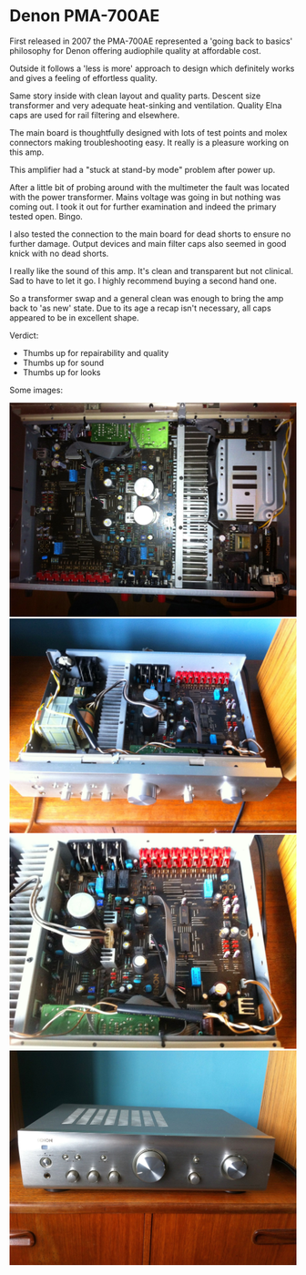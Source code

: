 # Denon PMA-700AE

First released in 2007 the PMA-700AE represented a 'going back to basics' philosophy for Denon offering audiophile quality at affordable cost.

Outside it follows a 'less is more' approach to design which definitely works and gives a feeling of effortless quality.

Same story inside with clean layout and quality parts. Descent size transformer and very adequate heat-sinking and ventilation. Quality Elna caps are used for rail filtering and elsewhere.

The main board is thoughtfully designed with lots of test points and molex connectors making troubleshooting easy. It really is a pleasure working on this amp.

This amplifier had a "stuck at stand-by mode" problem after power up.

After a little bit of probing around with the multimeter the fault was located with the power transformer. Mains voltage was going in but nothing was coming out. I took it out for further examination and indeed the primary tested open. Bingo.

I also tested the connection to the main board for dead shorts to ensure no further damage. Output devices and main filter caps also seemed in good knick with no dead shorts.

I really like the sound of this amp. It's clean and transparent but not clinical. Sad to have to let it go. I highly recommend buying a second hand one.

So a transformer swap and a general clean was enough to bring the amp back to 'as new' state. Due to its age a recap isn't necessary, all caps appeared to be in excellent shape.

Verdict:
* Thumbs up for repairability and quality
* Thumbs up for sound
* Thumbs up for looks

Some images:

![alt text](https://github.com/theartofquirky/diyaudio/blob/master/denon_pma700ae/images/IMG_0637-edited.jpg)
![alt text](https://github.com/theartofquirky/diyaudio/blob/master/denon_pma700ae/images/IMG_0657-edited.jpg)
![alt text](https://github.com/theartofquirky/diyaudio/blob/master/denon_pma700ae/images/IMG_0658-edited.jpg)
![alt text](https://github.com/theartofquirky/diyaudio/blob/master/denon_pma700ae/images/IMG_0672-edited.jpg)
